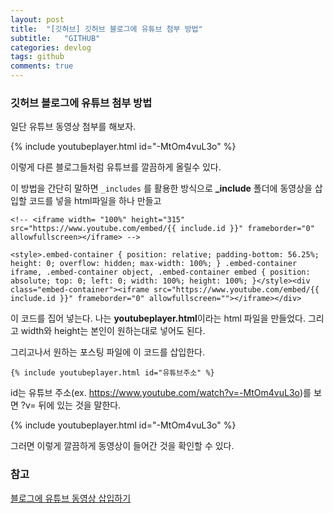 ```yaml
---
layout: post
title:  "[깃허브] 깃허브 블로그에 유튜브 첨부 방법"
subtitle:   "GITHUB"
categories: devlog
tags: github
comments: true
---
```




### 깃허브 블로그에 유튜브 첨부 방법

일단 유튜브 동영상 첨부를 해보자.

{% include youtubeplayer.html id="-MtOm4vuL3o" %}

이렇게 다른 블로그들처럼 유튜브를 깔끔하게 올릴수 있다.

이 방법을 간단히 말하면 `_includes` 를 활용한 방식으로 **_include** 폴더에 동영상을 삽입할 코드를 넣을 html파일을 하나 만들고

```
<!-- <iframe width= "100%" height="315" src="https://www.youtube.com/embed/{{ include.id }}" frameborder="0" allowfullscreen></iframe> -->

<style>.embed-container { position: relative; padding-bottom: 56.25%; height: 0; overflow: hidden; max-width: 100%; } .embed-container iframe, .embed-container object, .embed-container embed { position: absolute; top: 0; left: 0; width: 100%; height: 100%; }</style><div class="embed-container"><iframe src="https://www.youtube.com/embed/{{ include.id }}" frameborder="0" allowfullscreen=""></iframe></div>
```

이 코드를 집어 넣는다. 나는 **youtubeplayer.html**이라는 html 파일을 만들었다.
그리고 width와 height는 본인이 원하는대로 넣어도 된다. 

그리고나서 원하는 포스팅 파일에 이 코드를 삽입한다. 

`{% include youtubeplayer.html id="유튜브주소" %}`

id는 유튜브 주소(ex. https://www.youtube.com/watch?v=-MtOm4vuL3o)를 보면 ?v= 뒤에 있는 것을 말한다.

{% include youtubeplayer.html id="-MtOm4vuL3o" %}

그러면 이렇게 깔끔하게 동영상이 들어간 것을 확인할 수 있다.



### 참고
[블로그에 유튜브 동영상 삽입하기](https://seanlion.github.io/blog/4)
